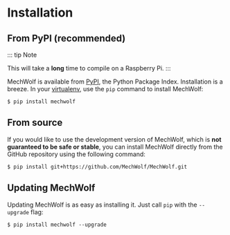 # Installation

## From PyPI (recommended)

::: tip Note

This will take a **long** time to compile on a Raspberry Pi.
:::

MechWolf is available from [PyPI](https://pypi.org), the Python Package
Index. Installation is a breeze. In your [virtualenv](/guide/gentle_intro#create-a-virtualenv-optional), use the `pip` command to install MechWolf:

```
$ pip install mechwolf
```

## From source

If you would like to use the development version of MechWolf, which is
**not guaranteed to be safe or stable**, you can install MechWolf
directly from the GitHub repository using the following command:

```
$ pip install git+https://github.com/MechWolf/MechWolf.git
```

## Updating MechWolf

Updating MechWolf is as easy as installing it. Just call `pip` with the
`--upgrade` flag:

```
$ pip install mechwolf --upgrade
```
